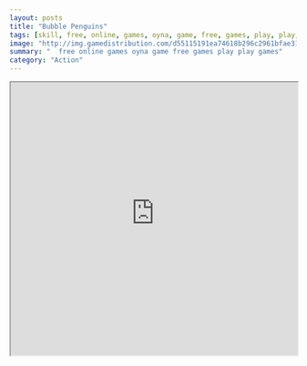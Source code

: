 ```yaml
---
layout: posts
title: "Bubble Penguins"
tags: [skill, free, online, games, oyna, game, free, games, play, play, games]
image: "http://img.gamedistribution.com/d55115191ea74618b296c2961bfae317.jpg"
summary: "  free online games oyna game free games play play games"
category: "Action"
---
```




<iframe width="100%" height="480px;" src="http://html5.gamedistribution.com/d55115191ea74618b296c2961bfae317/"></iframe>